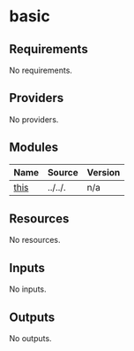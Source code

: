 # basic

<!-- BEGINNING OF PRE-COMMIT-TERRAFORM DOCS HOOK -->
## Requirements

No requirements.

## Providers

No providers.

## Modules

| Name | Source | Version |
|------|--------|---------|
| <a name="module_this"></a> [this](#module\_this) | ../../. | n/a |

## Resources

No resources.

## Inputs

No inputs.

## Outputs

No outputs.
<!-- END OF PRE-COMMIT-TERRAFORM DOCS HOOK -->
